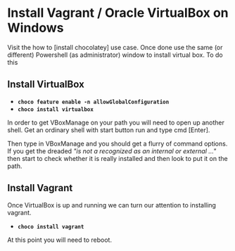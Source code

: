 
# Install Vagrant / Oracle VirtualBox on Windows

Visit the how to [install chocolatey] use case. Once done use the same (or different) Powershell (as administrator) window to install virtual box. To do this

## Install VirtualBox

- **`choco feature enable -n allowGlobalConfiguration`**
- **`choco install virtualbox`**

In order to get VBoxManage on your path you will need to open up another shell. Get an ordinary shell with start button run and type cmd [Enter].

Then type in VBoxManage and you should get a flurry of command options. If you get the dreaded *"is not a recognized as an internal or external ..."* then start to check whether it is really installed and then look to put it on the path.


## Install Vagrant

Once VirtualBox is up and running we can turn our attention to installing vagrant.

- **`choco install vagrant`**

At this point you will need to reboot.




